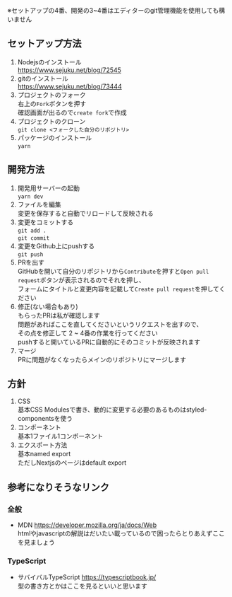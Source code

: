 ※セットアップの4番、開発の3~4番はエディターのgit管理機能を使用しても構いません

## セットアップ方法

1. Nodejsのインストール   
https://www.sejuku.net/blog/72545  
2. gitのインストール    
https://www.sejuku.net/blog/73444
3. プロジェクトのフォーク  
右上の`Fork`ボタンを押す  
確認画面が出るので`create fork`で作成
4. プロジェクトのクローン  
`git clone <フォークした自分のリポジトリ>`
5. パッケージのインストール  
`yarn`

## 開発方法

1. 開発用サーバーの起動  
`yarn dev`
2. ファイルを編集  
変更を保存すると自動でリロードして反映される
3. 変更をコミットする  
`git add .`  
`git commit`  
4. 変更をGithub上にpushする  
`git push`
5. PRを出す  
GitHubを開いて自分のリポジトリから`Contribute`を押すと`Open pull request`ボタンが表示されるのでそれを押し、  
フォームにタイトルと変更内容を記載して`Create pull request`を押してください
6. 修正(ない場合もあり)  
もらったPRは私が確認します  
問題があればここを直してくださいというリクエストを出すので、  
その点を修正して 2 ~ 4番の作業を行ってください  
pushすると開いているPRに自動的にそのコミットが反映されます  
7. マージ  
PRに問題がなくなったらメインのリポジトリにマージします

## 方針
1. CSS  
基本CSS Modulesで書き、動的に変更する必要のあるものはstyled-componentsを使う
2. コンポーネント  
基本1ファイル1コンポーネント
3. エクスポート方法  
基本named export  
ただしNextjsのページはdefault export

## 参考になりそうなリンク
### 全般
- MDN https://developer.mozilla.org/ja/docs/Web  
htmlやjavascriptの解説はだいたい載っているので困ったらとりあえずここを見ましょう
### TypeScript
- サバイバルTypeScript https://typescriptbook.jp/  
型の書き方とかはここを見るといいと思います
